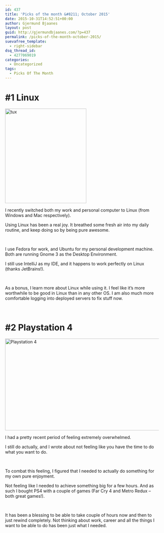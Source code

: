 ```yaml
---
id: 437
title: 'Picks of the month &#8211; October 2015'
date: 2015-10-31T14:52:51+00:00
author: Gjermund Bjaanes
layout: post
guid: http://gjermundbjaanes.com/?p=437
permalink: /picks-of-the-month-october-2015/
suevafree_template:
  - right-sidebar
dsq_thread_id:
  - 4277069019
categories:
  - Uncategorized
tags:
  - Picks Of The Month
---
```

# #1 Linux

[<img class="alignnone  wp-image-439" src="http://gjermundbjaanes.com/wp-content/uploads/2015/10/tux.png" alt="tux" width="266" height="309" />](http://gjermundbjaanes.com/wp-content/uploads/2015/10/tux.png)

I recently switched both my work and personal computer to Linux (from Windows and Mac respectively).

Using Linux has been a real joy. It breathed some fresh air into my daily routine, and keep doing so by being pure awesome.

&nbsp;

I use Fedora for work, and Ubuntu for my personal development machine. Both are running Gnome 3 as the Desktop Environment.

I still use IntelliJ as my IDE, and it happens to work perfectly on Linux (thanks JetBrains!).

&nbsp;

As a bonus, I learn more about Linux while using it. I feel like it&#8217;s more worthwhile to be good in Linux than in any other OS. I am also much more comfortable logging into deployed servers to fix stuff now.

&nbsp;

# #2 Playstation 4

[<img class="alignnone  wp-image-438" src="http://gjermundbjaanes.com/wp-content/uploads/2015/10/hachids83e17uzq14cuj.jpg" alt="Playstation 4" width="533" height="300" />](http://gjermundbjaanes.com/wp-content/uploads/2015/10/hachids83e17uzq14cuj.jpg)

I had a pretty recent period of feeling extremely overwhelmed.

I still do actually, and I wrote about not feeling like you have the time to do what you want to do.

&nbsp;

To combat this feeling, I figured that I needed to actually do something for my own pure enjoyment.

Not feeling like I needed to achieve something big for a few hours. And as such I bought PS4 with a couple of games (Far Cry 4 and Metro Redux &#8211; both great games!).

&nbsp;

It has been a blessing to be able to take couple of hours now and then to just rewind completely. Not thinking about work, career and all the things I want to be able to do has been just what I needed.

<div class="addtoany_share_save_container addtoany_content_bottom">
  <div class="a2a_kit a2a_kit_size_32 addtoany_list a2a_target" id="wpa2a_50">
    <a class="a2a_button_facebook" href="http://www.addtoany.com/add_to/facebook?linkurl=http%3A%2F%2Fgjermundbjaanes.com%2Fpicks-of-the-month-october-2015%2F&linkname=Picks%20of%20the%20month%20%E2%80%93%20October%202015" title="Facebook" rel="nofollow" target="_blank"></a><a class="a2a_button_twitter" href="http://www.addtoany.com/add_to/twitter?linkurl=http%3A%2F%2Fgjermundbjaanes.com%2Fpicks-of-the-month-october-2015%2F&linkname=Picks%20of%20the%20month%20%E2%80%93%20October%202015" title="Twitter" rel="nofollow" target="_blank"></a><a class="a2a_button_google_plus" href="http://www.addtoany.com/add_to/google_plus?linkurl=http%3A%2F%2Fgjermundbjaanes.com%2Fpicks-of-the-month-october-2015%2F&linkname=Picks%20of%20the%20month%20%E2%80%93%20October%202015" title="Google+" rel="nofollow" target="_blank"></a><a class="a2a_dd addtoany_share_save" href="https://www.addtoany.com/share"></a>
  </div>
</div>